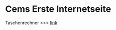 # Cems Erste Internetseite
Taschenrechner >>>
[link](https://cem1603.github.io/taschenrechner.html)
